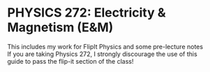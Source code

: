 # PHYSICS 272: Electricity & Magnetism (E&M)

This includes my work for FlipIt Physics and some pre-lecture notes <br/>
If you are taking Physics 272, I strongly discourage the use of this <br/>
guide to pass the flip-it section of the class!
